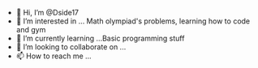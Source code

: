 - 👋 Hi, I’m @Dside17
- 👀 I’m interested in ... Math olympiad's problems, learning how to code and gym
- 🌱 I’m currently learning ...Basic programming stuff
- 💞️ I’m looking to collaborate on ...
- 📫 How to reach me ...

<!---
Dside17/Dside17 is a ✨ special ✨ repository because its `README.md` (this file) appears on your GitHub profile.
You can click the Preview link to take a look at your changes.
--->
